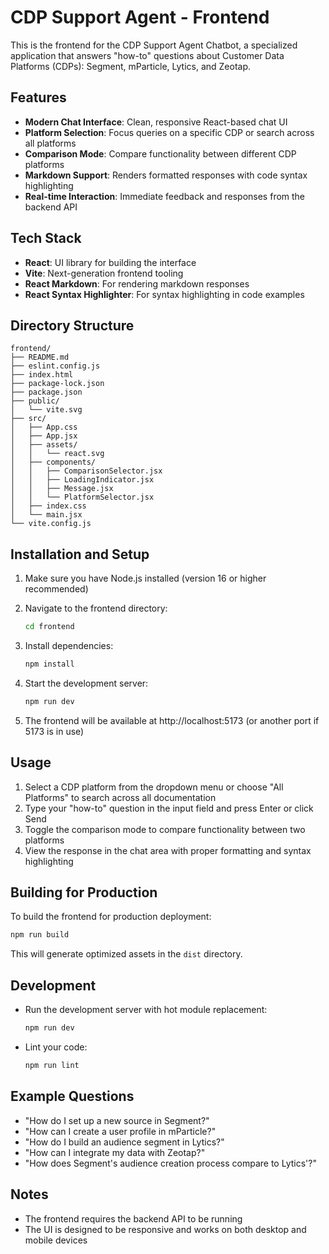 # CDP Support Agent - Frontend

This is the frontend for the CDP Support Agent Chatbot, a specialized application that answers "how-to" questions about Customer Data Platforms (CDPs): Segment, mParticle, Lytics, and Zeotap.

## Features

- **Modern Chat Interface**: Clean, responsive React-based chat UI
- **Platform Selection**: Focus queries on a specific CDP or search across all platforms
- **Comparison Mode**: Compare functionality between different CDP platforms
- **Markdown Support**: Renders formatted responses with code syntax highlighting
- **Real-time Interaction**: Immediate feedback and responses from the backend API

## Tech Stack

- **React**: UI library for building the interface
- **Vite**: Next-generation frontend tooling
- **React Markdown**: For rendering markdown responses
- **React Syntax Highlighter**: For syntax highlighting in code examples

## Directory Structure

```
frontend/
├── README.md
├── eslint.config.js
├── index.html
├── package-lock.json
├── package.json
├── public/
│   └── vite.svg
├── src/
│   ├── App.css
│   ├── App.jsx
│   ├── assets/
│   │   └── react.svg
│   ├── components/
│   │   ├── ComparisonSelector.jsx
│   │   ├── LoadingIndicator.jsx
│   │   ├── Message.jsx
│   │   └── PlatformSelector.jsx
│   ├── index.css
│   └── main.jsx
└── vite.config.js
```

## Installation and Setup

1. Make sure you have Node.js installed (version 16 or higher recommended)

2. Navigate to the frontend directory:
   ```bash
   cd frontend
   ```

3. Install dependencies:
   ```bash
   npm install
   ```

4. Start the development server:
   ```bash
   npm run dev
   ```

5. The frontend will be available at http://localhost:5173 (or another port if 5173 is in use)

## Usage

1. Select a CDP platform from the dropdown menu or choose "All Platforms" to search across all documentation
2. Type your "how-to" question in the input field and press Enter or click Send
3. Toggle the comparison mode to compare functionality between two platforms
4. View the response in the chat area with proper formatting and syntax highlighting

## Building for Production

To build the frontend for production deployment:

```bash
npm run build
```

This will generate optimized assets in the `dist` directory.

## Development

- Run the development server with hot module replacement:
  ```bash
  npm run dev
  ```

- Lint your code:
  ```bash
  npm run lint
  ```

## Example Questions

- "How do I set up a new source in Segment?"
- "How can I create a user profile in mParticle?"
- "How do I build an audience segment in Lytics?"
- "How can I integrate my data with Zeotap?"
- "How does Segment's audience creation process compare to Lytics'?"

## Notes

- The frontend requires the backend API to be running
- The UI is designed to be responsive and works on both desktop and mobile devices